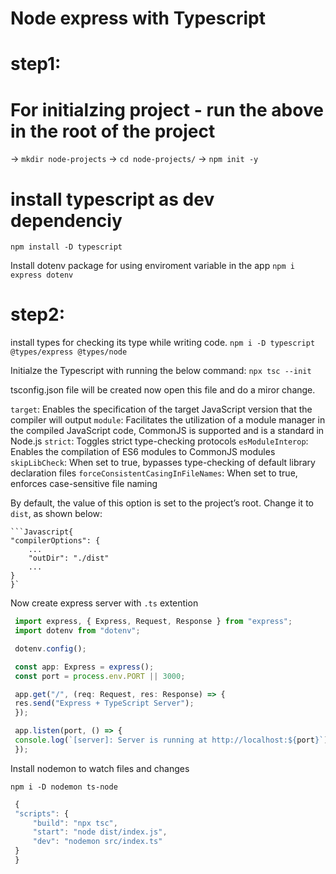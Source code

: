 # Node express with Typescript

# step1:

# For initialzing project - run the above in the root of the project

-> `mkdir node-projects`
-> `cd node-projects/`
-> `npm init -y`

# install typescript as dev dependenciy

`npm install -D typescript`

Install dotenv package for using enviroment variable in the app
`npm i express dotenv`

# step2:

install types for checking its type while writing code.
`npm i -D typescript @types/express @types/node`

Initialze the Typescript with running the below command:
`npx tsc --init`

tsconfig.json file will be created now open this file and do a miror change.

`target`: Enables the specification of the target JavaScript version that the compiler will output
`module`: Facilitates the utilization of a module manager in the compiled JavaScript code, CommonJS is supported and is a standard in Node.js
`strict`: Toggles strict type-checking protocols
`esModuleInterop`: Enables the compilation of ES6 modules to CommonJS modules
`skipLibCheck`: When set to true, bypasses type-checking of default library declaration files
`forceConsistentCasingInFileNames`: When set to true, enforces case-sensitive file naming

By default, the value of this option is set to the project’s root. Change it to `dist`, as shown below:

    ```Javascript{
    "compilerOptions": {
        ...
        "outDir": "./dist"
        ...
    }
    }`

Now create express server with `.ts` extention

```Javascript // src/index.ts
 import express, { Express, Request, Response } from "express";
 import dotenv from "dotenv";

 dotenv.config();

 const app: Express = express();
 const port = process.env.PORT || 3000;

 app.get("/", (req: Request, res: Response) => {
 res.send("Express + TypeScript Server");
 });

 app.listen(port, () => {
 console.log(`[server]: Server is running at http://localhost:${port}`);
 });
```

<!-- ------------------------------------------------------------- -->

Install nodemon to watch files and changes

`npm i -D nodemon ts-node`

```Javascript
 {
 "scripts": {
     "build": "npx tsc",
     "start": "node dist/index.js",
     "dev": "nodemon src/index.ts"
 }
 }
```
